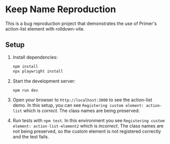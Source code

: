 # Keep Name Reproduction

This is a bug reproduction project that demonstrates the use of Primer's action-list element with rolldown-vite.

## Setup

1. Install dependencies:

   ```bash
   npm install
   npx playwright install
   ```

2. Start the development server:

   ```bash
   npm run dev
   ```

3. Open your browser to `http://localhost:3000` to see the action-list demo. In this setup, you can see `Registering custom element: action-list` which is _correct_. The class names are being preserved.

4. Run tests with `npm test`. In this environment you see `Registering custom element: action-list-element2` which is _incorrect_. The class names are not being preserved, so the custom element is not registered correctly and the test fails.
